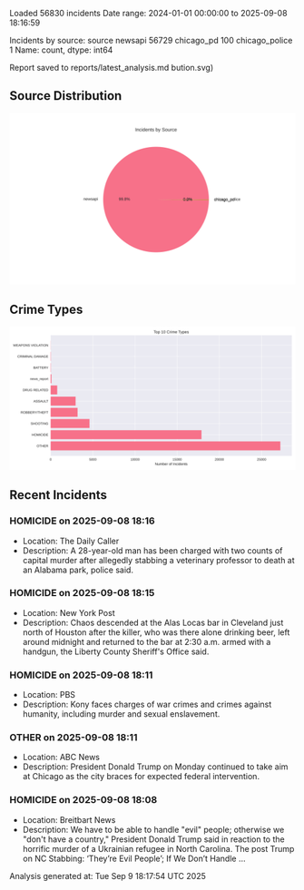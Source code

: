 
Loaded 56830 incidents
Date range: 2024-01-01 00:00:00 to 2025-09-08 18:16:59

Incidents by source:
source
newsapi           56729
chicago_pd          100
chicago_police        1
Name: count, dtype: int64

Report saved to reports/latest_analysis.md
bution.svg)

## Source Distribution
![Source Distribution](images/source_distribution.svg)

## Crime Types
![Crime Types](images/crime_types.svg)

## Recent Incidents

### HOMICIDE on 2025-09-08 18:16
- Location: The Daily Caller
- Description: A 28-year-old man has been charged with two counts of capital murder after allegedly stabbing a veterinary professor to death at an Alabama park, police said.


### HOMICIDE on 2025-09-08 18:15
- Location: New York Post
- Description: Chaos descended at the Alas Locas bar in Cleveland just north of Houston after the killer, who was there alone drinking beer, left around midnight and returned to the bar at 2:30 a.m. armed with a handgun, the Liberty County Sheriff's Office said.


### HOMICIDE on 2025-09-08 18:11
- Location: PBS
- Description: Kony faces charges of war crimes and crimes against humanity, including murder and sexual enslavement.


### OTHER on 2025-09-08 18:11
- Location: ABC News
- Description: President Donald Trump on Monday continued to take aim at Chicago as the city braces for expected federal intervention.


### HOMICIDE on 2025-09-08 18:08
- Location: Breitbart News
- Description: We have to be able to handle "evil" people; otherwise we "don't have a country," President Donald Trump said in reaction to the horrific murder of a Ukrainian refugee in North Carolina.
The post Trump on NC Stabbing: ‘They’re Evil People’; If We Don’t Handle …

Analysis generated at: Tue Sep  9 18:17:54 UTC 2025
